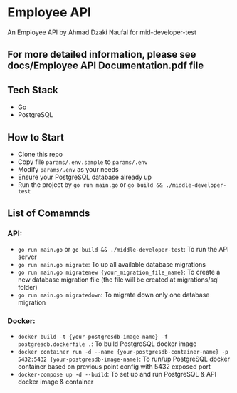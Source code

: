 # Employee API 
An Employee API by Ahmad Dzaki Naufal for mid-developer-test

## For more detailed information, please see docs/Employee API Documentation.pdf file

## Tech Stack
- Go
- PostgreSQL

## How to Start
- Clone this repo
- Copy file `params/.env.sample` to `params/.env`
- Modify `params/.env` as your needs
- Ensure your PostgreSQL database already up
- Run the project by `go run main.go` or `go build && ./middle-developer-test`

## List of Comamnds
### API:
- `go run main.go` or `go build && ./middle-developer-test`: To run the API server
- `go run main.go migrate`: To up all available database migrations
- `go run main.go migratenew {your_migration_file_name}`: To create a new database migration file (the file will be created at migrations/sql folder)
- `go run main.go migratedown`: To migrate down only one database migration

### Docker:
- `docker build -t {your-postgresdb-image-name} -f postgresdb.dockerfile .`: To build PostgreSQL docker image
- `docker container run -d --name {your-postgresdb-container-name} -p 5432:5432 {your-postgresdb-image-name}`: To run/up PostgreSQL docker container based on previous point config with 5432 exposed port
- `docker-compose up -d --build`: To set up and run PostgreSQL & API docker image & container